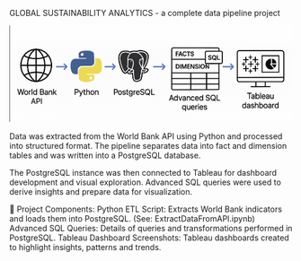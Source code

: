 GLOBAL SUSTAINABILITY ANALYTICS - a complete data pipeline project

![Data Pipeline](Pipeline.jpg)

Data was extracted from the World Bank API using Python and processed into structured format. The pipeline separates data into fact and dimension tables and was written into a PostgreSQL database.

The PostgreSQL instance was then connected to Tableau for dashboard development and visual exploration. Advanced SQL queries were used to derive insights and prepare data for visualization.

📁 Project Components:
Python ETL Script: Extracts World Bank indicators and loads them into PostgreSQL.
(See: ExtractDataFromAPI.ipynb)
Advanced SQL Queries: Details of queries and transformations performed in PostgreSQL. 
Tableau Dashboard Screenshots: Tableau dashboards created to highlight insights, patterns and trends.
